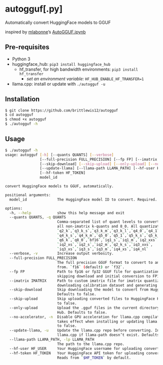 # autogguf[.py]

Automatically convert HuggingFace models to GGUF

inspired by [mlabonne](https://twitter.com/maximelabonne/status/1746812715606348138)’s [AutoGGUF.ipynb](https://colab.research.google.com/drive/1P646NEg33BZy4BfLDNpTz0V0lwIU3CHu)

## Pre-requisites

- Python 3
- huggingface_hub: `pip3 install huggingface_hub`
  - hf_transfer, for high bandwidth environments: `pip3 install hf_transfer`
    - _set an environment variable:_ `HF_HUB_ENABLE_HF_TRANSFER=1`
- llama.cpp: install or update with `./autogguf -u`

## Installation

```sh
$ git clone https://github.com/brittlewis12/autogguf
$ cd autogguf
$ chmod +x autogguf
$ ./autogguf -h
```

## Usage

```sh
$ ./autogguf -h
usage: autogguf [-h] [--quants QUANTS] [--verbose]
                [--full-precision FULL_PRECISION] [--fp FP] [--imatrix IMATRIX]
                [--skip-download] [--skip-upload] [--only-upload] [--no-accelerator]
                [--update-llama] [--llama-path LLAMA_PATH] [--hf-user HF_USER]
                [--hf-token HF_TOKEN]
                model_id

convert HuggingFace models to GGUF, automatically.

positional arguments:
  model_id              The HuggingFace model ID to convert. Required.

options:
  -h, --help            show this help message and exit
  --quants QUANTS, -q QUANTS
                        Comma-separated list of quant levels to convert. Defaults to
                        all non-imatrix k-quants and 8_0. All quantization levels:
                        `q2_k`,`q3_k_s`,`q3_k_m`,`q3_k_l`,`q4_0`,`q4_1`,
                        `q4_k_s`,`q4_k_m`,`q5_0`,`q5_1`,`q5_k_s`,`q5_k_m`,
                        `q6_k`,`q8_0`,`bf16`,`iq1_s`,`iq1_m`,`iq2_xxs`,
                        `iq2_xs`,`iq2_s`,`iq2_m`,`q2_k_s`,`iq3_xxs`,
                        `iq3_xs`,`iq3_s`,`iq3_m`,`iq4_xs`,`iq4_nl`
  --verbose, -v         Increase output verbosity.
  --full-precision FULL_PRECISION
                        The full precision GGUF format to convert to and quantize
                        from. `f16` (default) or `f32`.
  --fp FP               Path to fp16 or fp32 GGUF file for quantization. Implies
                        skipping download and initial conversion to FP16.
  --imatrix IMATRIX     Path to custom imatrix file for imatrix quantization. Skips
                        downloading calibration dataset and generating imatrix.
  --skip-download       Skip downloading the model to convert from HuggingFace Hub.
                        Defaults to false.
  --skip-upload         Skip uploading converted files to HuggingFace Hub. Defaults
                        to false.
  --only-upload         Upload the .gguf files in the current directory to HuggingFace
                        Hub. Defaults to false.
  --no-accelerator, -n  Disable GPU acceleration for llama.cpp compilation. Only
                        takes effect when installing or updating llama.cpp. Defaults
                        to false.
  --update-llama, -u    Update the llama.cpp repo before converting. Installs
                        llama.cpp if llama-path doesn’t exist. Defaults to false.
  --llama-path LLAMA_PATH, -lp LLAMA_PATH
                        The path to the llama.cpp repo.
  --hf-user HF_USER     Your HuggingFace username for uploading converted models.
  --hf-token HF_TOKEN   Your HuggingFace API token for uploading converted models.
                        Reads from `$HF_TOKEN` by default.
```
